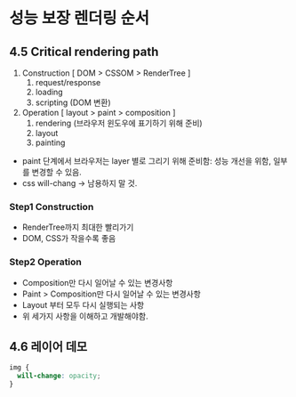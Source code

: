 # 성능 보장 렌더링 순서

## 4.5 Critical rendering path

1. Construction [ DOM > CSSOM > RenderTree ]
   1. request/response
   1. loading
   1. scripting (DOM 변환)
1. Operation [ layout > paint > composition ]
   1. rendering (브라우저 윈도우에 표기하기 위해 준비)
   1. layout
   1. painting

- paint 단계에서 브라우저는 layer 별로 그리기 위해 준비함: 성능 개선을 위함, 일부를 변경할 수 있음.
- css will-chang -> 남용하지 말 것.

### Step1 Construction

- RenderTree까지 최대한 빨리가기
- DOM, CSS가 작을수록 좋음

### Step2 Operation

- Composition만 다시 일어날 수 있는 변경사항
- Paint > Composition만 다시 일어날 수 있는 변경사항
- Layout 부터 모두 다시 실행되는 사항
- 위 세가지 사항을 이해하고 개발해야함.

## 4.6 레이어 데모

```css
img {
  will-change: opacity;
}
```
